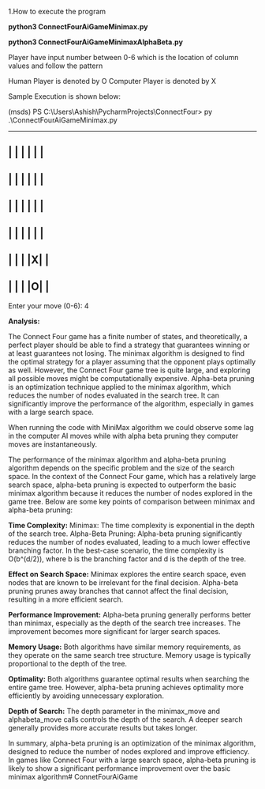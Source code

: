 1.How to execute the program

**python3 ConnectFourAiGameMinimax.py**

**python3 ConnectFourAiGameMinimaxAlphaBeta.py**

Player have input number between 0-6 which is the location of  column values and follow the pattern


Human Player  is denoted by O
Computer Player is denoted by X

Sample Execution is shown below:


(msds) PS C:\Users\Ashish\PycharmProjects\ConnectFour> py .\ConnectFourAiGameMinimax.py

-------------
 | | | | | | 
-------------
 | | | | | |
-------------
 | | | | | |
-------------
 | | | | | |
-------------
 | | | |X| |
-------------
 | | | |O| |
-------------

Enter your move (0-6): 4


**Analysis:**

The Connect Four game has a finite number of states, and theoretically, a perfect player should be able to find a
strategy that guarantees winning or at least guarantees not losing.
The minimax algorithm is designed to find the optimal strategy for a player assuming that the opponent plays optimally as well.
However, the Connect Four game tree is quite large, and exploring all possible moves might be computationally expensive.
Alpha-beta pruning is an optimization technique applied to the minimax algorithm, which reduces the number of nodes evaluated in the search tree.
It can significantly improve the performance of the algorithm, especially in games with a large search space.

When running the code with MiniMax algorithm we could observe some lag in the computer AI moves while with
alpha beta pruning they computer moves are instantaneously.


The performance of the minimax algorithm and alpha-beta pruning algorithm depends on the specific problem and the size of the search space. In the context of the Connect Four game, which has a relatively large search space, alpha-beta pruning is expected to outperform the basic minimax algorithm because it reduces the number of nodes explored in the game tree.
Below  are some key points of comparison between minimax and alpha-beta pruning:

**Time Complexity:**
        Minimax: The time complexity is exponential in the depth of the search tree.
        Alpha-Beta Pruning: Alpha-beta pruning significantly reduces the number of nodes evaluated, leading to a much lower effective branching factor. In the best-case scenario, the time complexity is O(b^(d/2)), where b is the branching factor and d is the depth of the tree.

**Effect on Search Space:**
        Minimax explores the entire search space, even nodes that are known to be irrelevant for the final decision.
        Alpha-beta pruning prunes away branches that cannot affect the final decision, resulting in a more efficient search.

**Performance Improvement:**
        Alpha-beta pruning generally performs better than minimax, especially as the depth of the search tree increases. The improvement becomes more significant for larger search spaces.

**Memory Usage:**
        Both algorithms have similar memory requirements, as they operate on the same search tree structure. Memory usage is typically proportional to the depth of the tree.

**Optimality:**
        Both algorithms guarantee optimal results when searching the entire game tree. However, alpha-beta pruning achieves optimality more efficiently by avoiding unnecessary exploration.

**Depth of Search:**
        The depth parameter in the minimax_move and alphabeta_move calls controls the depth of the search. A deeper search generally provides more accurate results but takes longer.

In summary, alpha-beta pruning is an optimization of the minimax algorithm, designed to reduce the number of nodes explored and improve efficiency. In games like Connect Four with a large search space, alpha-beta pruning is likely to show a significant performance improvement over the basic minimax algorithm#   C o n n e t F o u r A i G a m e  
 